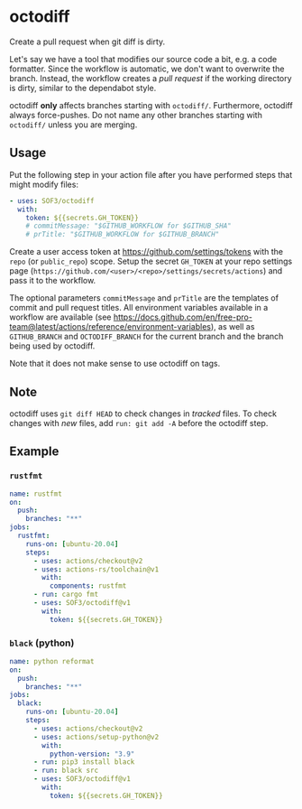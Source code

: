 # octodiff
Create a pull request when git diff is dirty.

Let's say we have a tool that modifies our source code a bit,
e.g. a code formatter.
Since the workflow is automatic, we don't want to overwrite the branch.
Instead, the workflow creates a *pull request* if the working directory is dirty,
similar to the dependabot style.

octodiff **only** affects branches starting with `octodiff/`.
Furthermore, octodiff always force-pushes.
Do not name any other branches starting with `octodiff/`
unless you are merging.

## Usage
Put the following step in your action file
after you have performed steps that might modify files:
```yaml
- uses: SOF3/octodiff
  with:
    token: ${{secrets.GH_TOKEN}}
    # commitMessage: "$GITHUB_WORKFLOW for $GITHUB_SHA"
    # prTitle: "$GITHUB_WORKFLOW for $GITHUB_BRANCH"
```

Create a user access token at <https://github.com/settings/tokens>
with the `repo` (or `public_repo`) scope.
Setup the secret `GH_TOKEN` at your repo settings page
(`https://github.com/<user>/<repo>/settings/secrets/actions`)
and pass it to the workflow.

The optional parameters `commitMessage` and `prTitle`
are the templates of commit and pull request titles.
All environment variables available in a workflow are available
(see <https://docs.github.com/en/free-pro-team@latest/actions/reference/environment-variables>),
as well as `GITHUB_BRANCH` and `OCTODIFF_BRANCH`
for the current branch and the branch being used by octodiff.

Note that it does not make sense to use octodiff on tags.

## Note
octodiff uses `git diff HEAD` to check changes in *tracked* files.
To check changes with *new* files,
add `run: git add -A` before the octodiff step.

## Example
### `rustfmt`

```yaml
name: rustfmt
on:
  push:
    branches: "**"
jobs:
  rustfmt:
    runs-on: [ubuntu-20.04]
    steps:
      - uses: actions/checkout@v2
      - uses: actions-rs/toolchain@v1
        with:
          components: rustfmt
      - run: cargo fmt
      - uses: SOF3/octodiff@v1
        with:
          token: ${{secrets.GH_TOKEN}}
```

### `black` (python)

```yaml
name: python reformat
on:
  push:
    branches: "**"
jobs:
  black:
    runs-on: [ubuntu-20.04]
    steps:
      - uses: actions/checkout@v2
      - uses: actions/setup-python@v2
        with:
          python-version: "3.9"
      - run: pip3 install black
      - run: black src
      - uses: SOF3/octodiff@v1
        with:
          token: ${{secrets.GH_TOKEN}}
```
